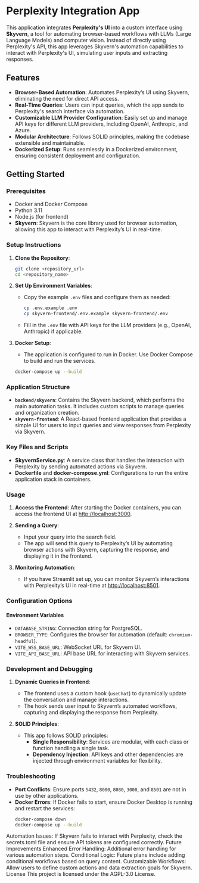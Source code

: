 # Perplexity Integration App

This application integrates **Perplexity's UI** into a custom interface using **Skyvern**, a tool for automating browser-based workflows with LLMs (Large Language Models) and computer vision. Instead of directly using Perplexity's API, this app leverages Skyvern's automation capabilities to interact with Perplexity's UI, simulating user inputs and extracting responses.

## Features

- **Browser-Based Automation**: Automates Perplexity’s UI using Skyvern, eliminating the need for direct API access.
- **Real-Time Queries**: Users can input queries, which the app sends to Perplexity's search interface via automation.
- **Customizable LLM Provider Configuration**: Easily set up and manage API keys for different LLM providers, including OpenAI, Anthropic, and Azure.
- **Modular Architecture**: Follows SOLID principles, making the codebase extensible and maintainable.
- **Dockerized Setup**: Runs seamlessly in a Dockerized environment, ensuring consistent deployment and configuration.

## Getting Started

### Prerequisites

- Docker and Docker Compose
- Python 3.11
- Node.js (for frontend)
- **Skyvern**: Skyvern is the core library used for browser automation, allowing this app to interact with Perplexity’s UI in real-time.

### Setup Instructions

1. **Clone the Repository**:
    ```bash
    git clone <repository_url>
    cd <repository_name>
    ```

2. **Set Up Environment Variables**:
    - Copy the example `.env` files and configure them as needed:
      ```bash
      cp .env.example .env
      cp skyvern-frontend/.env.example skyvern-frontend/.env
      ```
    - Fill in the `.env` file with API keys for the LLM providers (e.g., OpenAI, Anthropic) if applicable.

3. **Docker Setup**:
    - The application is configured to run in Docker. Use Docker Compose to build and run the services.

    ```bash
    docker-compose up --build
    ```

### Application Structure

- **`backend/skyvern`**: Contains the Skyvern backend, which performs the main automation tasks. It includes custom scripts to manage queries and organization creation.
- **`skyvern-frontend`**: A React-based frontend application that provides a simple UI for users to input queries and view responses from Perplexity via Skyvern.

### Key Files and Scripts

- **SkyvernService.py**: A service class that handles the interaction with Perplexity by sending automated actions via Skyvern.
- **Dockerfile** and **docker-compose.yml**: Configurations to run the entire application stack in containers.

### Usage

1. **Access the Frontend**:
   After starting the Docker containers, you can access the frontend UI at [http://localhost:3000](http://localhost:3000).

2. **Sending a Query**:
   - Input your query into the search field.
   - The app will send this query to Perplexity’s UI by automating browser actions with Skyvern, capturing the response, and displaying it in the frontend.

3. **Monitoring Automation**:
   - If you have Streamlit set up, you can monitor Skyvern’s interactions with Perplexity’s UI in real-time at [http://localhost:8501](http://localhost:8501).

### Configuration Options


#### Environment Variables
- `DATABASE_STRING`: Connection string for PostgreSQL.
- `BROWSER_TYPE`: Configures the browser for automation (default: `chromium-headful`).
- `VITE_WSS_BASE_URL`: WebSocket URL for Skyvern UI.
- `VITE_API_BASE_URL`: API base URL for interacting with Skyvern services.

### Development and Debugging

1. **Dynamic Queries in Frontend**:
   - The frontend uses a custom hook (`useChat`) to dynamically update the conversation and manage interactions.
   - The hook sends user input to Skyvern’s automated workflows, capturing and displaying the response from Perplexity.

2. **SOLID Principles**:
   - This app follows SOLID principles:
     - **Single Responsibility**: Services are modular, with each class or function handling a single task.
     - **Dependency Injection**: API keys and other dependencies are injected through environment variables for flexibility.

### Troubleshooting

- **Port Conflicts**: Ensure ports `5432`, `8000`, `8080`, `3000`, and `8501` are not in use by other applications.
- **Docker Errors**: If Docker fails to start, ensure Docker Desktop is running and restart the services:
  ```bash
  docker-compose down
  docker-compose up --build
Automation Issues: If Skyvern fails to interact with Perplexity, check the secrets.toml file and ensure API tokens are configured correctly.
Future Improvements
Enhanced Error Handling: Additional error handling for various automation steps.
Conditional Logic: Future plans include adding conditional workflows based on query content.
Customizable Workflows: Allow users to define custom actions and data extraction goals for Skyvern.
License
This project is licensed under the AGPL-3.0 License.
